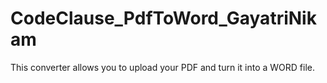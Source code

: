 # CodeClause_PdfToWord_GayatriNikam
This converter allows you to upload your PDF and turn it into a WORD file.
